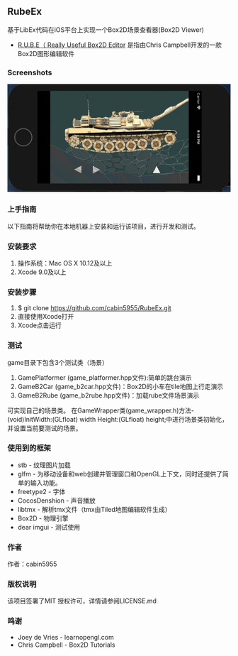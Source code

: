 ## RubeEx
基于LibEx代码在iOS平台上实现一个Box2D场景查看器(Box2D Viewer)
+    [R.U.B.E（ Really Useful Box2D Editor](https://www.iforce2d.net/rube/)
是指由Chris Campbell开发的一款Box2D图形编辑软件

### Screenshots
![screenshot](https://raw.githubusercontent.com/cabin5955/RubeEx/master/images/tank.gif "screenshot")

### 上手指南
以下指南将帮助你在本地机器上安装和运行该项目，进行开发和测试。

### 安装要求
1. 操作系统：Mac OS X 10.12及以上
2. Xcode 9.0及以上

### 安装步骤
1. $ git clone https://github.com/cabin5955/RubeEx.git
2. 直接使用Xcode打开
3. Xcode点击运行

### 测试
game目录下包含3个测试类（场景）
1. GamePlatformer (game_platformer.hpp文件):简单的跳台演示
2. GameB2Car (game_b2car.hpp文件)：Box2D的小车在tile地图上行走演示
3. GameB2Rube (game_b2rube.hpp文件)：加载rube文件场景演示

可实现自己的场景类。
在GameWrapper类(game_wrapper.h)方法- (void)InitWidth:(GLfloat) width Height:(GLfloat) height;中进行场景类初始化，
并设置当前要测试的场景。

### 使用到的框架
+    stb - 纹理图片加载
+    glfm - 为移动设备和web创建并管理窗口和OpenGL上下文，同时还提供了简单的输入功能。
+    freetype2 - 字体
+    CocosDenshion - 声音播放
+    libtmx - 解析tmx文件（tmx由Tiled地图编辑软件生成）
+    Box2D - 物理引擎
+    dear imgui - 测试使用

### 作者
作者：cabin5955

### 版权说明
该项目签署了MIT 授权许可，详情请参阅LICENSE.md

### 鸣谢
+    Joey de Vries - learnopengl.com
+    Chris Campbell -  Box2D Tutorials

